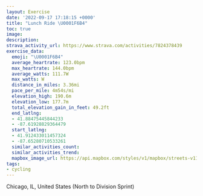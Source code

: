 ```yaml
---
layout: Exercise
date: '2022-09-17 17:18:15 +0000'
title: "Lunch Ride \U0001F6B4"
toc: true
image:
description:
strava_activity_url: https://www.strava.com/activities/7824378439
exercise_data:
  emoji: "\U0001F6B4"
  average_heartrate: 123.0bpm
  max_heartrate: 144.0bpm
  average_watts: 111.7W
  max_watts: W
  distance_in_miles: 3.36mi
  pace_per_mile: 4m54s/mi
  elevation_high: 190.6m
  elevation_low: 177.7m
  total_elevation_gain_in_feet: 49.2ft
  end_latlng:
  - 41.88475445844233
  - -87.61928829364479
  start_latlng:
  - 41.912433011457324
  - -87.65280710533261
  similar_activities_count:
  similar_activities_trend:
  mapbox_image_url: https://api.mapbox.com/styles/v1/mapbox/streets-v11/static/path-5+787af2-1.0(m%7Bx~Fvk~uO%40oAFk%40Tg%40x%40%7BA%5Ee%40JIJCLK~CsFbBqC%7CD%7BFbBoCt%40%7D%40dAgB%60BcCnIqMtBoDvCmEv%40sATk%40Ho%40%3F_AI%7DE%40MFK%5EKjAObFSbAO%5CC%5C%40nBN%5C%3FtBGhA%3FfCQbKEr%40G%5C_%40Fe%40LyFIuC%40oABQFGJGXGnEOb%40G%7C%40SNLH%40hBMtCLdA%40%60FOdC%40hAAEDL%3FpCOlBNnCDdFInDObE%3Fj%40%7DO_%40kJ%3Fq%40QsC%40OFEB%40LeF%3FqIEqEFw%40E%7DBAmADw%40Da%40J%5BNU),pin-s-s+e5b22e(-87.65132,41.91175),pin-s-f+89ae00(-87.62242,41.88549000000003)/auto/800x800?access_token=pk.eyJ1Ijoiam9zaGJlY2ttYW4iLCJhIjoiY205eWR2aDd1MWZ6djJrbXc4a3M0bWZleiJ9.XiG9OWkNcZk2QzjJbxLB4A
tags:
- cycling
---
```




Chicago, IL, United States (North to Division Sprint)
